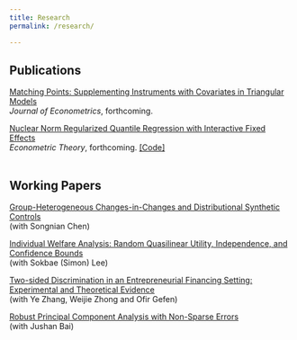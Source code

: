 ```yaml
---
title: Research
permalink: /research/

---
```


## Publications

[Matching Points: Supplementing Instruments with Covariates in Triangular Models](https://doi.org/10.1016/j.jeconom.2023.105579) <br/>
  *Journal of Econometrics*, forthcoming.<br/>
  
[Nuclear Norm Regularized Quantile Regression with Interactive Fixed Effects](https://doi.org/10.1017/S0266466623000129)<br/> *Econometric Theory*, forthcoming. [[Code]](/files/code/nuclear_qr_interfe.m) <br/> <br/>


## Working Papers

[Group-Heterogeneous Changes-in-Changes and Distributional Synthetic Controls](https://arxiv.org/abs/2307.15313) <br/>
 (with Songnian Chen)  

[Individual Welfare Analysis: Random Quasilinear Utility, Independence, and Confidence Bounds](https://arxiv.org/abs/2304.01921) <br/>
 (with Sokbae (Simon) Lee)  

[Two-sided Discrimination in an Entrepreneurial Financing Setting: Experimental and Theoretical Evidence](https://papers.ssrn.com/sol3/papers.cfm?abstract_id=4065009) <br/>
  (with Ye Zhang, Weijie Zhong and Ofir Gefen)  

[Robust Principal Component Analysis with Non-Sparse Errors](https://arxiv.org/abs/1902.08735)  <br/>
  (with Jushan Bai)  
  







 

